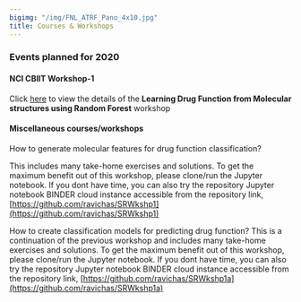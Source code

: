 ```yaml
---
bigimg: "/img/FNL_ATRF_Pano_4x10.jpg"
title: Courses & Workshops
---
```



### Events planned for 2020 

#### NCI CBIIT Workshop-1

Click [here](ML-2020-1/index.md) to view the details of the **Learning Drug Function from Molecular structures using Random Forest** workshop

#### Miscellaneous courses/workshops 

How to generate molecular features for drug function classification? 

This includes many take-home exercises and solutions. 
To get the maximum benefit out of this workshop, please clone/run the Jupyter notebook. 
If you dont have time, you can also try the repository Jupyter notebook BINDER cloud instance 
accessible from the repository link, 
[https://github.com/ravichas/SRWkshp1](https://github.com/ravichas/SRWkshp1) 

How to create classification models for predicting drug function? 
This is a continuation of the previous workshop and includes many take-home exercises and solutions. 
To get the maximum benefit out of this workshop, please clone/run the Jupyter notebook. 
If you dont have time, you can also try the repository Jupyter notebook BINDER cloud instance 
accessible from the repository link, 
[https://github.com/ravichas/SRWkshp1a](https://github.com/ravichas/SRWkshp1a) 
